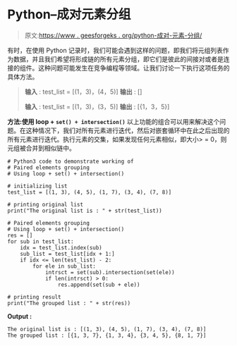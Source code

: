 # Python–成对元素分组

> 原文:[https://www . geesforgeks . org/python-成对-元素-分组/](https://www.geeksforgeeks.org/python-paired-elements-grouping/)

有时，在使用 Python 记录时，我们可能会遇到这样的问题，即我们将元组列表作为数据，并且我们希望将形成链的所有元素分组，即它们是彼此的间接对或者是连接的组件。这种问题可能发生在竞争编程等领域。让我们讨论一下执行这项任务的具体方法。

> **输入** : test_list = [(1，3)，(4，5)]
> **输出** : []
> 
> **输入** : test_list = [(1，3)，(3，5)]
> **输出** : [{1，3，5}]

**方法:使用 loop + `set() + intersection()`**
以上功能的组合可以用来解决这个问题。在这种情况下，我们对所有元素进行迭代，然后对嵌套循环中在此之后出现的所有元素进行迭代。执行元素的交集，如果发现任何元素相似，即大小> = 0，则元组被合并到相似链中。

```
# Python3 code to demonstrate working of 
# Paired elements grouping
# Using loop + set() + intersection()

# initializing list
test_list = [(1, 3), (4, 5), (1, 7), (3, 4), (7, 8)]

# printing original list
print("The original list is : " + str(test_list))

# Paired elements grouping
# Using loop + set() + intersection()
res = []
for sub in test_list:
    idx = test_list.index(sub)
    sub_list = test_list[idx + 1:]
    if idx <= len(test_list) - 2:
        for ele in sub_list:
            intrsct = set(sub).intersection(set(ele))
            if len(intrsct) > 0:
                res.append(set(sub + ele))

# printing result 
print("The grouped list : " + str(res)) 
```

**Output :**

```
The original list is : [(1, 3), (4, 5), (1, 7), (3, 4), (7, 8)]
The grouped list : [{1, 3, 7}, {1, 3, 4}, {3, 4, 5}, {8, 1, 7}]

```